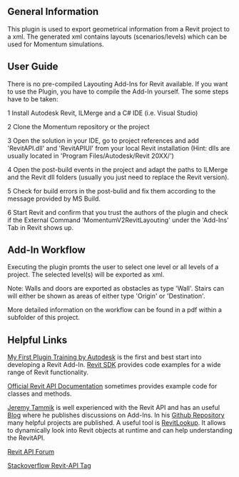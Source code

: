 ## General Information
This plugin is used to export geometrical information from a Revit project to a xml. The generated xml contains layouts (scenarios/levels) which can be used for Momentum simulations.

## User Guide
There is no pre-compiled Layouting Add-Ins for Revit available. If you want to use the Plugin, you have to compile the Add-In yourself. 
The some steps have to be taken:

1 Install Autodesk Revit, ILMerge and a C# IDE (i.e. Visual Studio)

2 Clone the Momentum repository or the project

3 Open the solution in your IDE, go to project references and add 'RevitAPI.dll' and 'RevitAPIUI' from your local Revit installation
(Hint: dlls are usually located in 'Program Files/Autodesk/Revit 20XX/')

4 Open the post-build events in the project and adapt the paths to ILMerge and the Revit dll folders (usually you just need to replace the Revit version).

5 Check for build errors in the post-bulid and fix them according to the message provided by MS Build.

6 Start Revit and confirm that you trust the authors of the plugin and check if the External Command 'MomentumV2RevitLayouting' under the 'Add-Ins' Tab in Revit shows up.


## Add-In Workflow
Executing the plugin promts the user to select one level or all levels of a project. The selected level(s) will be exported as xml. 

Note: Walls and doors are exported as obstacles as type 'Wall'. Stairs can will either be shown as areas of either type 'Origin' or 'Destination'. 

More detailed information on the workflow can be found in a pdf within a subfolder of this project.

## Helpful Links

[My First Plugin Training by Autodesk](http://usa.autodesk.com/adsk/servlet/index?siteID=123112&id=16459234) is the first and best start into developing a Revit Add-In. 
[Revit SDK](http://usa.autodesk.com/adsk/servlet/index?siteID=123112&id=2484975) provides code examples for a wide range of Revit functionality.

[Official Revit API Documentation](http://www.revitapidocs.com/) sometimes provides example code for classes and methods.

[Jeremy Tammik](https://github.com/jeremytammik) is well experienced with the Revit API and has an useful [Blog](http://thebuildingcoder.typepad.com/) where he publishes discussions on Add-Ins. In his [Github Repository](https://github.com/jeremytammik) many helpful projects are published. A useful tool is [RevitLookup](https://github.com/jeremytammik/RevitLookup). It allows to dynamically look into Revit objects at runtime and can help understanding the RevitAPI.

[Revit API Forum](https://forums.autodesk.com/t5/revit-api-forum/bd-p/160)

[Stackoverflow Revit-API Tag](https://stackoverflow.com/tags/revit-api/info) 